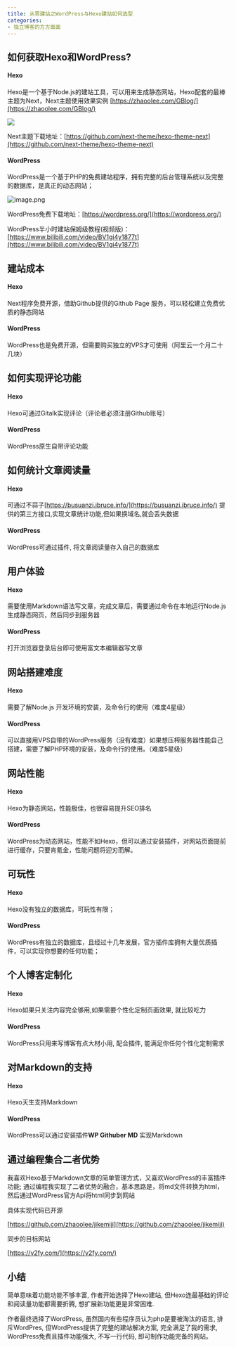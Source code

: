 ```yaml
---
title: 从零建站之WordPress与Hexo建站如何选型
categories:
- 独立博客的方方面面
---
```


## 如何获取Hexo和WordPress?

#### Hexo

Hexo是一个基于Node.js的建站工具，可以用来生成静态网站，Hexo配套的最棒主题为Next，Next主题使用效果实例 [https://zhaoolee.com/GBlog/](https://zhaoolee.com/GBlog/)


![](https://cdn.fangyuanxiaozhan.com/assets/1694167879534aD1SD0Yh.png)


Next主题下载地址：[https://github.com/next-theme/hexo-theme-next](https://github.com/next-theme/hexo-theme-next)


#### WordPress

WordPress是一个基于PHP的免费建站程序，拥有完整的后台管理系统以及完整的数据库，是真正的动态网站；

![image.png](https://cdn.fangyuanxiaozhan.com/assets/16941678814730yH7e75R.png)


WordPress免费下载地址：[https://wordpress.org/](https://wordpress.org/)

WordPress半小时建站保姆级教程(视频版)：[https://www.bilibili.com/video/BV1gi4y1877t](https://www.bilibili.com/video/BV1gi4y1877t)


## 建站成本

#### Hexo

Next程序免费开源，借助Github提供的Github Page 服务，可以轻松建立免费优质的静态网站

#### WordPress

WordPress也是免费开源，但需要购买独立的VPS才可使用（阿里云一个月二十几块）


## 如何实现评论功能

#### Hexo

Hexo可通过Gitalk实现评论（评论者必须注册Github账号）

#### WordPress

WordPress原生自带评论功能

## 如何统计文章阅读量

#### Hexo

可通过不蒜子[https://busuanzi.ibruce.info/](https://busuanzi.ibruce.info/)
提供的第三方接口,实现文章统计功能,但如果换域名,就会丢失数据

#### WordPress

WordPress可通过插件, 将文章阅读量存入自己的数据库


## 用户体验


#### Hexo

需要使用Markdown语法写文章，完成文章后，需要通过命令在本地运行Node.js生成静态网页，然后同步到服务器

#### WordPress

打开浏览器登录后台即可使用富文本编辑器写文章

## 网站搭建难度

#### Hexo

需要了解Node.js 开发环境的安装，及命令行的使用（难度4星级）

#### WordPress

可以直接用VPS自带的WordPress服务（没有难度）如果想压榨服务器性能自己搭建，需要了解PHP环境的安装，及命令行的使用。（难度5星级）


## 网站性能

#### Hexo

Hexo为静态网站，性能极佳，也很容易提升SEO排名


#### WordPress

WordPress为动态网站，性能不如Hexo，但可以通过安装插件，对网站页面提前进行缓存，只要肯氪金，性能问题将迎刃而解。

## 可玩性

#### Hexo

Hexo没有独立的数据库，可玩性有限；

#### WordPress

WordPress有独立的数据库，且经过十几年发展，官方插件库拥有大量优质插件，可以实现你想要的任何功能；


## 个人博客定制化

#### Hexo

Hexo如果只关注内容完全够用,如果需要个性化定制页面效果, 就比较吃力


#### WordPress


WordPress只用来写博客有点大材小用, 配合插件, 能满足你任何个性化定制需求

## 对Markdown的支持

#### Hexo

Hexo天生支持Markdown

#### WordPress

WordPress可以通过安装插件**WP Githuber MD** 实现Markdown


## 通过编程集合二者优势

我喜欢Hexo基于Markdown文章的简单管理方式，又喜欢WordPress的丰富插件功能; 通过编程我实现了二者优势的融合，基本思路是，将md文件转换为html，然后通过WordPress官方Api将html同步到网站

具体实现代码已开源

[https://github.com/zhaoolee/jikemiji](https://github.com/zhaoolee/jikemiji)

同步的目标网站 


[https://v2fy.com/](https://v2fy.com/)


## 小结

简单意味着功能功能不够丰富, 作者开始选择了Hexo建站, 但Hexo连最基础的评论和阅读量功能都需要折腾, 想扩展新功能更是非常困难.

作者最终选择了WordPress, 虽然国内有些程序员认为php是要被淘汰的语言, 排斥WordPres, 但WordPress提供了完整的建站解决方案, 完全满足了我的需求, WordPress免费且插件功能强大, 不写一行代码, 即可制作功能完备的网站。